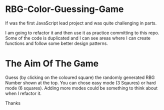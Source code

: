 # RBG-Color-Guessing-Game
 If was the first JavaScript lead project and was quite challenging in parts.

I am going to refactor it and then use it as practice committing to this repo.
Some of the code is duplicated and I can see areas where I can create functions and follow some better design patterns.

# The Aim Of The Game
Guess (by clicking on the coloured square) the randomly generated RBG Number shown at the top.
You can chose easy mode (3 Sqaures) or hard mode (6 squares). Adding more modes could be something to think about when I refactor it. 

Thanks


